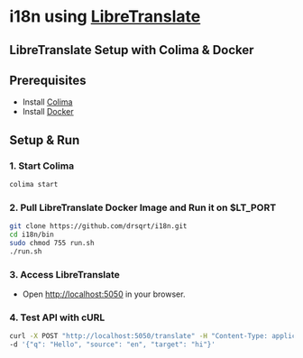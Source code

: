 # i18n using [LibreTranslate](https://github.com/LibreTranslate/LibreTranslate)

## LibreTranslate Setup with Colima & Docker

## Prerequisites
- Install [Colima](https://github.com/abiosoft/colima)
- Install [Docker](https://www.docker.com/)

## Setup & Run

### 1. Start Colima
```sh
colima start
```

### 2. Pull LibreTranslate Docker Image and Run it on $LT_PORT
```sh
git clone https://github.com/drsqrt/i18n.git
cd i18n/bin
sudo chmod 755 run.sh
./run.sh
```

### 3. Access LibreTranslate
- Open [http://localhost:5050](http://localhost:5050) in your browser.

### 4. Test API with cURL
```sh
curl -X POST "http://localhost:5050/translate" -H "Content-Type: application/json" \
-d '{"q": "Hello", "source": "en", "target": "hi"}'
```



